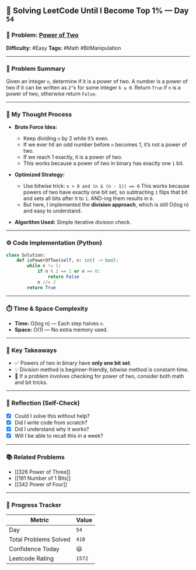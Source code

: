 ## 🧠 Solving LeetCode Until I Become Top 1% — Day `54`

### 🔹 Problem: [Power of Two](https://leetcode.com/problems/power-of-two/)

**Difficulty:** #Easy
**Tags:** #Math #BitManipulation

---

### 📝 Problem Summary

Given an integer `n`, determine if it is a power of two. A number is a power of two if it can be written as `2^k` for some integer `k ≥ 0`.
Return `True` if `n` is a power of two, otherwise return `False`.

---

### 🧠 My Thought Process

* **Brute Force Idea:**

  * Keep dividing `n` by 2 while it’s even.
  * If we ever hit an odd number before `n` becomes 1, it’s not a power of two.
  * If we reach 1 exactly, it is a power of two.
  * This works because a power of two in binary has exactly one `1` bit.

* **Optimized Strategy:**

  * Use bitwise trick:
    `n > 0 and (n & (n - 1)) == 0`
    This works because powers of two have exactly one bit set, so subtracting `1` flips that bit and sets all bits after it to `1`. AND-ing them results in `0`.
  * But here, I implemented the **division approach**, which is still O(log n) and easy to understand.

* **Algorithm Used:**
  Simple iterative division check.

---

### ⚙️ Code Implementation (Python)

```python
class Solution:
    def isPowerOfTwo(self, n: int) -> bool:
        while n != 1:
            if n % 2 == 1 or n == 0:
                return False
            n //= 2
        return True
```

---

### ⏱️ Time & Space Complexity

* **Time:** O(log n) — Each step halves `n`.
* **Space:** O(1) — No extra memory used.

---

### 🧩 Key Takeaways

* ✅ Powers of two in binary have **only one bit set**.
* 💡 Division method is beginner-friendly, bitwise method is constant-time.
* 💭 If a problem involves checking for power of two, consider both math and bit tricks.

---

### 🔁 Reflection (Self-Check)

* [x] Could I solve this without help?
* [x] Did I write code from scratch?
* [x] Did I understand why it works?
* [x] Will I be able to recall this in a week?

---

### 📚 Related Problems

* [[326 Power of Three]]
* [[191 Number of 1 Bits]]
* [[342 Power of Four]]

---

### 🚀 Progress Tracker

| Metric                | Value  |
| --------------------- | ------ |
| Day                   | `54`    |
| Total Problems Solved | `410`    |
| Confidence Today      | 😃     |
| Leetcode Rating       | `1572` |
